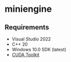 # miniengine

## Requirements
- Visual Studio 2022
- C++ 20
- Windows 10.0 SDK (latest)
- [CUDA Toolkit](https://developer.nvidia.com/cuda-toolkit)
